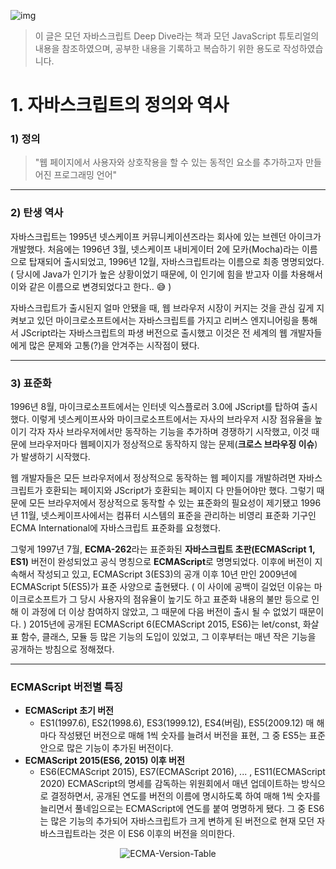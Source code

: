 


![img](https://blog.kakaocdn.net/dn/JDkP8/btrb2lZr0hq/VssI9V4sDRIdIYxgYoDVK1/img.png)

> 이 글은 모던 자바스크립트 Deep Dive라는 책과 모던 JavaScript 튜토리얼의 내용을 참조하였으며,
공부한 내용을 기록하고 복습하기 위한 용도로 작성하였습니다.

# 1. 자바스크립트의 정의와 역사

### 1) 정의

> "웹 페이지에서 사용자와 상호작용을 할 수 있는 동적인 요소를 추가하고자 만들어진 프로그래밍 언어"

------

### 2) 탄생 역사

자바스크립트는 1995년 넷스케이프 커뮤니케이션즈라는 회사에 있는 브렌던 아이크가 개발했다. 처음에는 1996년 3월, 넷스케이프 내비게이터 2에 모카(Mocha)라는 이름으로 탑재되어 출시되었고, 1996년 12월, 자바스크립트라는 이름으로 최종 명명되었다. ( 당시에 Java가 인기가 높은 상황이었기 때문에, 이 인기에 힘을 받고자 이를 차용해서 이와 같은 이름으로 변경되었다고 한다.. 😅 )

자바스크립트가 출시된지 얼마 안됐을 때, 웹 브라우저 시장이 커지는 것을 관심 깊게 지켜보고 있던 마이크로소프트에서는 자바스크립트를 가지고 리버스 엔지니어링을 통해서 JScript라는 자바스크립트의 파생 버전으로 출시했고 이것은 전 세계의 웹 개발자들에게 많은 문제와 고통(?)을 안겨주는 시작점이 됐다.

------

### 3) 표준화

 1996년 8월, 마이크로소프트에서는 인터넷 익스플로러 3.0에 JScript를 탑하여 출시했다. 이렇게 넷스케이프사와 마이크로소프트에서는 자사의 브라우저 시장 점유율을 높이기 각자 자사 브라우저에서만 동작하는 기능을 추가하며 경쟁하기 시작했고, 이것 때문에 브라우저마다 웹페이지가 정상적으로 동작하지 않는 문제(**크로스 브라우징 이슈**)가 발생하기 시작했다. 

웹 개발자들은 모든 브라우저에서 정상적으로 동작하는 웹 페이지를 개발하려면 자바스크립트가 호환되는 페이지와 JScript가 호환되는 페이지 다 만들어야만 했다. 그렇기 때문에 모든 브라우저에서 정상적으로 동작할 수 있는 표준화의 필요성이 제기됐고 1996년 11월, 넷스케이프사에서는 컴퓨터 시스템의 표준을 관리하는 비영리 표준화 기구인 ECMA International에 자바스크립트 표준화를 요청했다.

그렇게 1997년 7월, **ECMA-262**라는 표준화된 **자바스크립트 초판(ECMAScript 1, ES1)** 버전이 완성되었고 공식 명칭으로 **ECMAScript**로 명명되었다. 이후에 버전이 지속해서 작성되고 있고, ECMAScript 3(ES3)의 공개 이후 10년 만인 2009년에 ECMAScript 5(ES5)가 표준 사양으로 출현됐다. ( 이 사이에 공백이 길었던 이유는 마이크로소프트가 그 당시 사용자의 점유율이 높기도 하고 표준화 내용의 불만 등으로 인해 이 과정에 더 이상 참여하지 않았고, 그 때문에 다음 버전이 출시 될 수 없었기 때문이다. ) 2015년에 공개된 ECMAScript 6(ECMAScript 2015, ES6)는 let/const, 화살표 함수, 클래스, 모듈 등 많은 기능의 도입이 있었고, 그 이후부터는 매년 작은 기능을 공개하는 방침으로 정해졌다.

------

### ECMAScript 버전별 특징

- **ECMAScript 초기 버전**  
  - ES1(1997.6), ES2(1998.6), ES3(1999.12), ES4(버림), ES5(2009.12) 매 해마다 작성됐던 버전으로 매해 1씩 숫자를 늘려서 버전을 표현, 그 중 ES5는 표준안으로 많은 기능이 추가된 버전이다.
- **ECMAScript 2015(ES6, 2015) 이후 버전**
  - ES6(ECMAScript 2015), ES7(ECMAScript 2016), ... , ES11(ECMAScript 2020) ECMAScript의 명세를 감독하는 위원회에서 매년 업데이트하는 방식으로 결정하면서, 공개된 연도를 버전의 이름에 명시하도록 하여 매해 1씩 숫자를 늘리면서 풀네임으로는 ECMAScript에 연도를 붙여 명명하게 됐다. 그 중 ES6는 많은 기능의 추가되어 자바스크립트가 크게 변하게 된 버전으로 현재 모던 자바스크립트라는 것은 이 ES6 이후의 버전을 의미한다.

<p align="center"><img src="https://user-images.githubusercontent.com/77887712/129431200-0e630374-80d4-49e9-80c2-9694c5aa7a71.png" alt="ECMA-Version-Table"></p><br>
